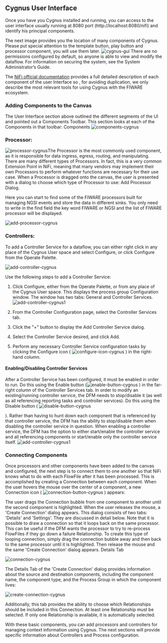 ## Cygnus User Interface

Once you have you Cygnus installed and running, you can access to  the
user interface usually running at 8080 port (http://localhost:8080/nifi) and identify his principal components.

The next image provides you the location of many components of Cygnus. Please put special 
attention to the template button, play button and processor component, you will use them later.
![cygnus-gui](../images/cygnus-toolbar-components.png)
There are no permissions configured by default, so anyone is able to view and modify the dataflow. 
For information on securing the system, see the System Administrator’s Guide.

The [NiFi official documentation](https://nifi.apache.org/docs/nifi-docs/html/user-guide.html#introduction)
provides a full detailed description
of each component of the user Interface so , for avoiding duplication, we only describe the most relevant tools for using Cygnus with the FIWARE ecosystem.

### Adding Components to the Canvas

The User Interface section above outlined the different segments of the UI and pointed out a Components Toolbar. This section looks at each of the Components in that toolbar:
Components
![components-cygnus](../images/components.png)

###  Processor: 
![processor-cygnus](../images/iconProcessor.png)The Processor is the most commonly used component, as it is responsible for data ingress, egress, routing, and manipulating. There are many different types of Processors. In fact, this is a very common Extension Point in NiFi, meaning that many vendors may implement their own Processors to perform whatever functions are necessary for their use case. When a Processor is dragged onto the canvas, the user is presented with a dialog to choose which type of Processor to use:
Add Processor Dialog.

Here you can start to find some of the FIWARE processors built for managing
NGSI events and store the data in different sinks. You only
need to write in the find field the key word FIWARE or NGSI and the list of
FIWARE processor will be displayed.

![add-processor-cygnus](../images/add-processor.png)

### Controllers:

To add a Controller Service for a dataflow, you can either right click in any place of the Cygnus User space and select Configure, or click Configure from the Operate Palette.

![add-controller-cygnus](../images/process-group-configuration-options.png)



Use the following steps to add a Controller Service:

1. Click Configure, either from the Operate Palette, or from any place of the Cygnus User space. This displays the process group Configuration window. The window has two tabs: General and Controller Services.  
![add-controller-cygnus1](../images/process-group-controller-services-scope.png)


2. From the Controller Configuration page, select the Controller Services tab.

3. Click the "+" button to display the Add Controller Service dialog.

4. Select the Controller Service desired, and click Add.

5. Perform any necessary Controller Service configuration tasks by clicking the Configure icon (
![configure-icon-cygnus](../images/iconConfigure.png)
) in the right-hand column.


#### Enabling/Disabling Controller Services

After a Controller Service has been configured, it must be enabled in order to run. Do this using the Enable button 
(![enable-button-cygnus](../images/iconEnable.png)
) in the far-right column of the Controller Services tab. In order to modify an existing/running controller service, the DFM needs to stop/disable it (as well as all referencing reporting tasks and controller services). Do this using the Disable button (
![disable-button-cygnus](../images/iconDisable.png)

). Rather than having to hunt down each component that is referenced by that controller service, the DFM has the ability to stop/disable them when disabling the controller service in question. When enabling a controller service, the DFM has the option to either start/enable the controller service and all referencing components or start/enable only the controller service itself.
![add-controller-cygnus1](../images/enable-controller-service-scope.png)

### Connecting Components

Once processors and other components have been added to the canvas and configured, the next step is to connect them to one another so that NiFi knows what to do with each FlowFile after it has been processed. This is accomplished by creating a Connection between each component. When the user hovers the mouse over the center of a component, a new Connection icon ( ![connection-button-cygnus](../images/addConnect.png) ) appears:


The user drags the Connection bubble from one component to another until the second component is highlighted. When the user releases the mouse, a 'Create Connection' dialog appears. This dialog consists of two tabs: 'Details' and 'Settings'. They are discussed in detail below. Note that it is possible to draw a connection so that it loops back on the same processor. This can be useful if the DFM wants the processor to try to re-process FlowFiles if they go down a failure Relationship. To create this type of looping connection, simply drag the connection bubble away and then back to the same processor until it is highlighted. Then release the mouse and the same 'Create Connection' dialog appears.
Details Tab

![connection-cygnus](../images/processor-connection-bubble.png)


The Details Tab of the 'Create Connection' dialog provides information about the source and destination components, including the component name, the component type, and the Process Group in which the component lives:


![create-connection-cygnus](../images/create-connection.png)


Additionally, this tab provides the ability to choose which Relationships should be included in this Connection. At least one Relationship must be selected. If only one Relationship is available, it is automatically selected.

With these basic components, you can add processors and controllers for managing context information using Cygnus. The next sections
will provide specific information about Controllers and Process configuration.
